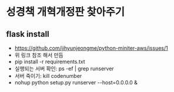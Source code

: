 # 성경책 개혁개정판 찾아주기


## flask install
* https://github.com/jihyunjeongme/python-miniter-aws/issues/1
* 위 링크 참조 해서 만듬
* pip install -r requirements.txt
* 실행되는 서버 확인: ps -ef | grep runserver
* 서버 죽이기: kill codenumber
* nohup python setup.py runserver --host=0.0.0.0 &


 